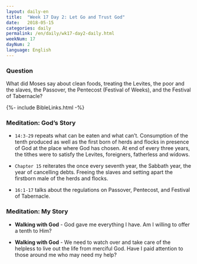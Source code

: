 ```yaml
---
layout: daily-en
title:  "Week 17 Day 2: Let Go and Trust God"
date:   2018-05-15
categories: daily
permalink: /en/daily/wk17-day2-daily.html
weekNum: 17
dayNum: 2
language: English
---
```


### Question    
What did Moses say about clean foods, treating the Levites, the poor and the slaves, the Passover, the Pentecost (Festival of Weeks), and the Festival of Tabernacle?

{%- include BibleLinks.html -%}
  
### Meditation: God’s Story  
+ `14:3-29` repeats what can be eaten and what can’t. Consumption of the tenth produced as well as the first born of herds and flocks in presence of God at the place where God has chosen. At end of every three years, the tithes were to satisfy the Levites, foreigners, fatherless and widows.

+ `Chapter 15` reiterates the once every seventh year, the Sabbath year, the year of cancelling debts. Freeing the slaves and setting apart the firstborn male of the herds and flocks. 

+ `16:1-17` talks about the regulations on Passover, Pentecost, and Festival of Tabernacle. 

### Meditation: My Story  
+ **Walking with God** - God gave me everything I have. Am I willing to offer a tenth to Him?

+ **Walking with God** - We need to watch over and take care of the helpless to live out the life from merciful God. Have I paid attention to those around me who may need my help?
